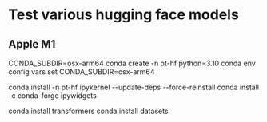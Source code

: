 # Test various hugging face models

## Apple M1

CONDA_SUBDIR=osx-arm64 conda create -n pt-hf python=3.10
conda env config vars set CONDA_SUBDIR=osx-arm64

conda install -n pt-hf ipykernel --update-deps --force-reinstall
conda install -c conda-forge ipywidgets

conda install transformers
conda install datasets
